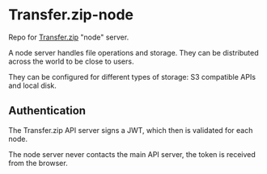 # Transfer.zip-node

Repo for [Transfer.zip](https://Transfer.zip) "node" server.

A node server handles file operations and storage. They can be distributed across the world to be close to users.

They can be configured for different types of storage: S3 compatible APIs and local disk.

## Authentication

The Transfer.zip API server signs a JWT, which then is validated for each node.

The node server never contacts the main API server, the token is received from the browser.